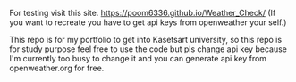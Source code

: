 For testing visit this site. https://poom6336.github.io/Weather_Check/
(If you want to recreate you have to get api keys from openweather your self.)

This repo is for my portfolio to get into Kasetsart university, so this repo is for study purpose feel free to use the code but pls change api key because I'm currently too busy to change it and you can generate api key from openweather.org for free. 
